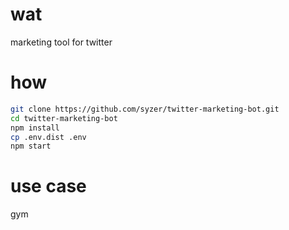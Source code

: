 # wat

marketing tool for twitter

# how

```bash
git clone https://github.com/syzer/twitter-marketing-bot.git
cd twitter-marketing-bot
npm install
cp .env.dist .env
npm start
```

# use case
gym
